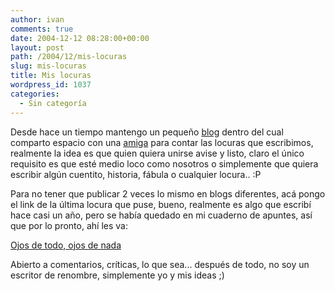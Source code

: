 ```yaml
---
author: ivan
comments: true
date: 2004-12-12 08:28:00+00:00
layout: post
path: /2004/12/mis-locuras
slug: mis-locuras
title: Mis locuras
wordpress_id: 1037
categories:
  - Sin categoría
---
```


Desde hace un tiempo mantengo un pequeño [blog](https://minicuentos.blogspot.com/) dentro del cual comparto espacio con una [amiga](https://nitadp.blogspot.com/) para contar las locuras que escribimos, realmente la idea es que quien quiera unirse avise y listo, claro el único requisito es que esté medio loco como nosotros o simplemente que quiera escribir algún cuentito, historia, fábula o cualquier locura.. :P

Para no tener que publicar 2 veces lo mismo en blogs diferentes, acá pongo el link de la última locura que puse, bueno, realmente es algo que escribí hace casi un año, pero se había quedado en mi cuaderno de apuntes, así que por lo pronto, ahí les va:

[Ojos de todo, ojos de nada](https://minicuentos.blogspot.com/2004/12/ojos-de-todo-ojos-de-nada.html)

Abierto a comentarios, críticas, lo que sea... después de todo, no soy un escritor de renombre, simplemente yo y mis ideas ;)
